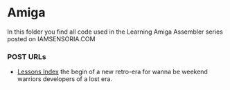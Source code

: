 # Amiga
In this folder you find all code used in the Learning Amiga Assembler series posted on IAMSENSORIA.COM

### **POST URLs**

* [Lessons Index](http://iamsensoria.com/post/178065440276/amiga-learning-assembler) the begin of a new retro-era for wanna be weekend warriors developers of a lost era.
